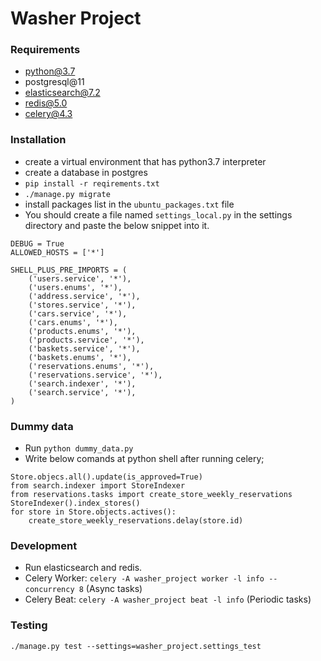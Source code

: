 # Washer Project
### Requirements
- python@3.7
- postgresql@11
- elasticsearch@7.2
- redis@5.0
- celery@4.3
### Installation
- create a virtual environment that has python3.7 interpreter
- create a database in postgres
- `pip install -r reqirements.txt`
- `./manage.py migrate`
- install packages list in the `ubuntu_packages.txt` file
- You should create a file named `settings_local.py` in the settings directory and paste the below snippet into it.
```
DEBUG = True
ALLOWED_HOSTS = ['*']

SHELL_PLUS_PRE_IMPORTS = (
    ('users.service', '*'),
    ('users.enums', '*'),
    ('address.service', '*'),
    ('stores.service', '*'),
    ('cars.service', '*'),
    ('cars.enums', '*'),
    ('products.enums', '*'),
    ('products.service', '*'),
    ('baskets.service', '*'),
    ('baskets.enums', '*'),
    ('reservations.enums', '*'),
    ('reservations.service', '*'),
    ('search.indexer', '*'),
    ('search.service', '*'),
)
``` 
### Dummy data
- Run `python dummy_data.py`
- Write below comands at python shell after running celery; 
```
Store.objecs.all().update(is_approved=True)
from search.indexer import StoreIndexer
from reservations.tasks import create_store_weekly_reservations
StoreIndexer().index_stores()
for store in Store.objects.actives():
    create_store_weekly_reservations.delay(store.id)
``` 

### Development
- Run elasticsearch and redis.
- Celery Worker: `celery -A washer_project worker -l info --concurrency 8` (Async tasks)
- Celery Beat: `celery -A washer_project beat -l info` (Periodic tasks)

### Testing
`./manage.py test --settings=washer_project.settings_test`